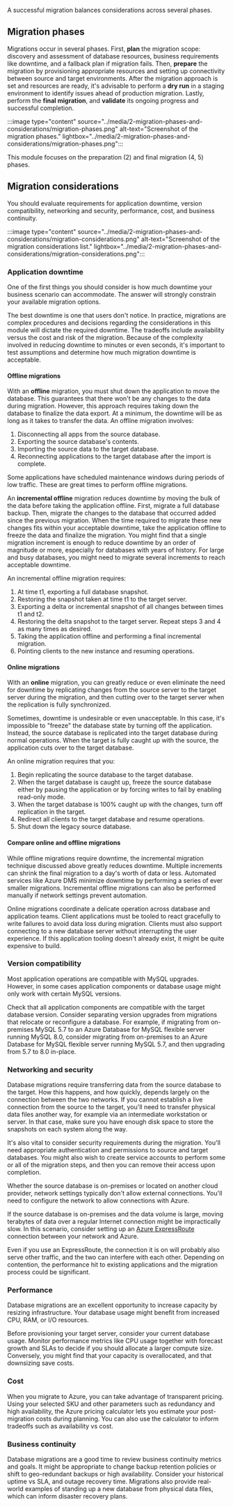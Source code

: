A successful migration balances considerations across several phases.

## Migration phases

Migrations occur in several phases. First, **plan** the migration scope: discovery and assessment of database resources, business requirements like downtime, and a fallback plan if migration fails. Then, **prepare** the migration by provisioning appropriate resources and setting up connectivity between source and target environments. After the migration approach is set and resources are ready, it's advisable to perform a **dry run** in a staging environment to identify issues ahead of production migration. Lastly, perform the **final migration**, and **validate** its ongoing progress and successful completion.

:::image type="content" source="../media/2-migration-phases-and-considerations/migration-phases.png" alt-text="Screenshot of the migration phases." lightbox="../media/2-migration-phases-and-considerations/migration-phases.png":::

This module focuses on the preparation (2) and final migration (4, 5) phases.

## Migration considerations

You should evaluate requirements for application downtime, version compatibility, networking and security, performance, cost, and business continuity.

:::image type="content" source="../media/2-migration-phases-and-considerations/migration-considerations.png" alt-text="Screenshot of the migration considerations list." lightbox="../media/2-migration-phases-and-considerations/migration-considerations.png":::

### Application downtime

One of the first things you should consider is how much downtime your business scenario can accommodate. The answer will strongly constrain your available migration options.

The best downtime is one that users don't notice. In practice, migrations are complex procedures and decisions regarding the considerations in this module will dictate the required downtime. The tradeoffs include availability versus the cost and risk of the migration. Because of the complexity involved in reducing downtime to minutes or even seconds, it's important to test assumptions and determine how much migration downtime is acceptable.

#### Offline migrations

With an **offline** migration, you must shut down the application to move the database. This guarantees that there won't be any changes to the data during migration. However, this approach requires taking down the database to finalize the data export. At a minimum, the downtime will be as long as it takes to transfer the data. An offline migration involves:

1. Disconnecting all apps from the source database.
1. Exporting the source database's contents.
1. Importing the source data to the target database.
1. Reconnecting applications to the target database after the import is complete.

Some applications have scheduled maintenance windows during periods of low traffic. These are great times to perform offline migrations.

An **incremental offline** migration reduces downtime by moving the bulk of the data before taking the application offline. First, migrate a full database backup. Then, migrate the changes to the database that occurred added since the previous migration. When the time required to migrate these new changes fits within your acceptable downtime, take the application offline to freeze the data and finalize the migration. You might find that a single migration increment is enough to reduce downtime by an order of magnitude or more, especially for databases with years of history. For large and busy databases, you might need to migrate several increments to reach acceptable downtime.

An incremental offline migration requires:

1. At time t1, exporting a full database snapshot.
1. Restoring the snapshot taken at time t1 to the target server.
1. Exporting a delta or incremental snapshot of all changes between times t1 and t2.
1. Restoring the delta snapshot to the target server. Repeat steps 3 and 4 as many times as desired.
1. Taking the application offline and performing a final incremental migration.
1. Pointing clients to the new instance and resuming operations.

#### Online migrations

With an **online** migration, you can greatly reduce or even eliminate the need for downtime by replicating changes from the source server to the target server during the migration, and then cutting over to the target server when the replication is fully synchronized.

Sometimes, downtime is undesirable or even unacceptable. In this case, it's impossible to "freeze" the database state by turning off the application. Instead, the source database is replicated into the target database during normal operations. When the target is fully caught up with the source, the application cuts over to the target database.

An online migration requires that you:

1. Begin replicating the source database to the target database.
1. When the target database is caught up, freeze the source database either by pausing the application or by forcing writes to fail by enabling read-only mode.
1. When the target database is 100% caught up with the changes, turn off replication in the target.
1. Redirect all clients to the target database and resume operations.
1. Shut down the legacy source database.

#### Compare online and offline migrations

While offline migrations require downtime, the incremental migration technique discussed above greatly reduces downtime. Multiple increments can shrink the final migration to a day's worth of data or less. Automated services like Azure DMS minimize downtime by performing a series of ever smaller migrations. Incremental offline migrations can also be performed manually if network settings prevent automation.

Online migrations coordinate a delicate operation across database and application teams. Client applications must be tooled to react gracefully to write failures to avoid data loss during migration. Clients must also support connecting to a new database server without interrupting the user experience. If this application tooling doesn't already exist, it might be quite expensive to build.

### Version compatibility

Most application operations are compatible with MySQL upgrades. However, in some cases application components or database usage might only work with certain MySQL versions.

Check that all application components are compatible with the target database version. Consider separating version upgrades from migrations that relocate or reconfigure a database. For example, if migrating from on-premises MySQL 5.7 to an Azure Database for MySQL flexible server running MySQL 8.0, consider migrating from on-premises to an Azure Database for MySQL flexible server running MySQL 5.7, and then upgrading from 5.7 to 8.0 in-place.

### Networking and security

Database migrations require transferring data from the source database to the target. How this happens, and how quickly, depends largely on the connection between the two networks. If you cannot establish a live connection from the source to the target, you'll need to transfer physical data files another way, for example via an intermediate workstation or server. In that case, make sure you have enough disk space to store the snapshots on each system along the way.

It's also vital to consider security requirements during the migration. You'll need appropriate authentication and permissions to source and target databases. You might also wish to create service accounts to perform some or all of the migration steps, and then you can remove their access upon completion.

Whether the source database is on-premises or located on another cloud provider, network settings typically don't allow external connections. You'll need to configure the network to allow connections with Azure.

If the source database is on-premises and the data volume is large, moving terabytes of data over a regular Internet connection might be impractically slow. In this scenario, consider setting up an [Azure ExpressRoute](/azure/expressroute/expressroute-introduction) connection between your network and Azure.

Even if you use an ExpressRoute, the connection it is on will probably also serve other traffic, and the two can interfere with each other. Depending on contention, the performance hit to existing applications and the migration process could be significant.

### Performance

Database migrations are an excellent opportunity to increase capacity by resizing infrastructure. Your database usage might benefit from increased CPU, RAM, or I/O resources.

Before provisioning your target server, consider your current database usage. Monitor performance metrics like CPU usage together with forecast growth and SLAs to decide if you should allocate a larger compute size. Conversely, you might find that your capacity is overallocated, and that downsizing save costs.

### Cost

When you migrate to Azure, you can take advantage of transparent pricing. Using your selected SKU and other parameters such as redundancy and high availability, the Azure pricing calculator lets you estimate your post-migration costs during planning. You can also use the calculator to inform tradeoffs such as availability vs cost.

### Business continuity

Database migrations are a good time to review business continuity metrics and goals. It might be appropriate to change backup retention policies or shift to geo-redundant backups or high availability. Consider your historical uptime vs SLA, and outage recovery time. Migrations also provide real-world examples of standing up a new database from physical data files, which can inform disaster recovery plans.
